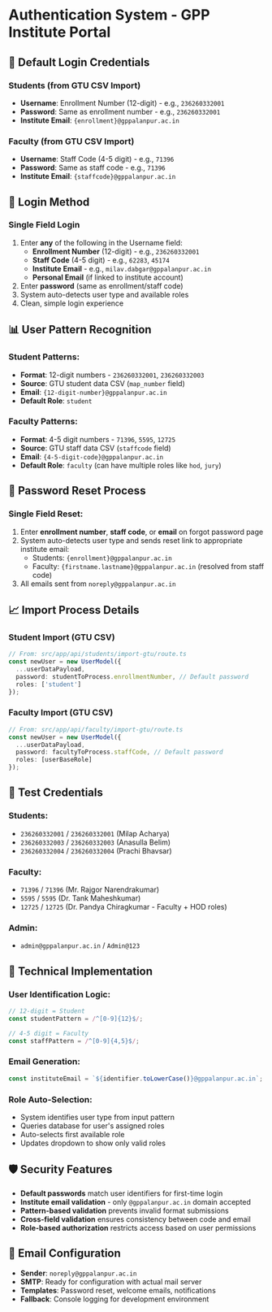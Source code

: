 # Authentication System - GPP Institute Portal

## 🔐 Default Login Credentials

### **Students (from GTU CSV Import)**
- **Username**: Enrollment Number (12-digit) - e.g., `236260332001`
- **Password**: Same as enrollment number - e.g., `236260332001`
- **Institute Email**: `{enrollment}@gppalanpur.ac.in`

### **Faculty (from GTU CSV Import)**  
- **Username**: Staff Code (4-5 digit) - e.g., `71396`
- **Password**: Same as staff code - e.g., `71396`
- **Institute Email**: `{staffcode}@gppalanpur.ac.in`

## 🎯 Login Method

### **Single Field Login**
1. Enter **any** of the following in the Username field:
   - **Enrollment Number** (12-digit) - e.g., `236260332001`
   - **Staff Code** (4-5 digit) - e.g., `62283`, `45174`
   - **Institute Email** - e.g., `milav.dabgar@gppalanpur.ac.in`
   - **Personal Email** (if linked to institute account)
2. Enter **password** (same as enrollment/staff code)
3. System auto-detects user type and available roles
4. Clean, simple login experience

## 📊 User Pattern Recognition

### **Student Patterns:**
- **Format**: 12-digit numbers - `236260332001`, `236260332003`
- **Source**: GTU student data CSV (`map_number` field)
- **Email**: `{12-digit-number}@gppalanpur.ac.in`
- **Default Role**: `student`

### **Faculty Patterns:**
- **Format**: 4-5 digit numbers - `71396`, `5595`, `12725`  
- **Source**: GTU staff data CSV (`staffcode` field)
- **Email**: `{4-5-digit-code}@gppalanpur.ac.in`
- **Default Role**: `faculty` (can have multiple roles like `hod`, `jury`)

## 🔄 Password Reset Process

### **Single Field Reset:**
1. Enter **enrollment number**, **staff code**, or **email** on forgot password page
2. System auto-detects user type and sends reset link to appropriate institute email:
   - Students: `{enrollment}@gppalanpur.ac.in`
   - Faculty: `{firstname.lastname}@gppalanpur.ac.in` (resolved from staff code)
3. All emails sent from `noreply@gppalanpur.ac.in`

## 📈 Import Process Details

### **Student Import (GTU CSV)**
```typescript
// From: src/app/api/students/import-gtu/route.ts
const newUser = new UserModel({
  ...userDataPayload, 
  password: studentToProcess.enrollmentNumber, // Default password
  roles: ['student']
});
```

### **Faculty Import (GTU CSV)**
```typescript  
// From: src/app/api/faculty/import-gtu/route.ts
const newUser = new UserModel({
  ...userDataPayload, 
  password: facultyToProcess.staffCode, // Default password  
  roles: [userBaseRole]
});
```

## 🧪 Test Credentials

### **Students:**
- `236260332001` / `236260332001` (Milap Acharya)
- `236260332003` / `236260332003` (Anasulla Belim)
- `236260332004` / `236260332004` (Prachi Bhavsar)

### **Faculty:**
- `71396` / `71396` (Mr. Rajgor Narendrakumar)
- `5595` / `5595` (Dr. Tank Maheshkumar)  
- `12725` / `12725` (Dr. Pandya Chiragkumar - Faculty + HOD roles)

### **Admin:**
- `admin@gppalanpur.ac.in` / `Admin@123`

## 🔧 Technical Implementation

### **User Identification Logic:**
```typescript
// 12-digit = Student
const studentPattern = /^[0-9]{12}$/;

// 4-5 digit = Faculty  
const staffPattern = /^[0-9]{4,5}$/;
```

### **Email Generation:**
```typescript
const instituteEmail = `${identifier.toLowerCase()}@gppalanpur.ac.in`;
```

### **Role Auto-Selection:**
- System identifies user type from input pattern
- Queries database for user's assigned roles
- Auto-selects first available role
- Updates dropdown to show only valid roles

## 🛡️ Security Features

- **Default passwords** match user identifiers for first-time login
- **Institute email validation** - only `@gppalanpur.ac.in` domain accepted
- **Pattern-based validation** prevents invalid format submissions  
- **Cross-field validation** ensures consistency between code and email
- **Role-based authorization** restricts access based on user permissions

## 📧 Email Configuration

- **Sender**: `noreply@gppalanpur.ac.in`
- **SMTP**: Ready for configuration with actual mail server
- **Templates**: Password reset, welcome emails, notifications
- **Fallback**: Console logging for development environment
